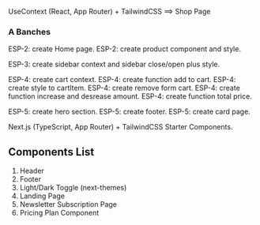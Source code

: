 UseContext (React, App Router) + TailwindCSS ==> Shop Page

### A Banches
ESP-2: create Home page.
ESP-2: create product component and style.

ESP-3: create sidebar context and sidebar close/open plus style.

ESP-4: create cart context.
ESP-4: create function add to cart.
ESP-4: create style to cartItem.
ESP-4: create remove form cart.
ESP-4: create function increase and desrease amount.
ESP-4: create function total price.

ESP-5: create hero section.
ESP-5: create footer.
ESP-5: create card page.


Next.js (TypeScript, App Router) + TailwindCSS Starter Components.

## Components List
1. Header
2. Footer
3. Light/Dark Toggle (next-themes)
4. Landing Page
5. Newsletter Subscription Page
6. Pricing Plan Component
